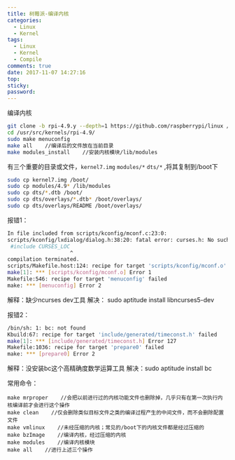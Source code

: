 ```yaml
---
title: 树莓派-编译内核
categories:
  - Linux
  - Kernel
tags:
  - Linux
  - Kernel
  - Compile
comments: true
date: 2017-11-07 14:27:16
top:
sticky:
password:
---
```

编译内核
```bash
git clone -b rpi-4.9.y --depth=1 https://github.com/raspberrypi/linux /usr/src/kernels/rpi-4.9/     //-b指定分支，这里选4.9；--depth=1只克隆最新版本
cd /usr/src/kernels/rpi-4.9/
sudo make menuconfig
make all    //编译后的文件放在当前目录
make modules_install    //安装内核模块/lib/modules
```
<!-- more -->

有三个重要的目录或文件，`kernel7.img` `modules/*` `dts/*` ,将其复制到/boot下
```bash
sudo cp kernel7.img /boot/
sudo cp modules/4.9* /lib/modules
sudo cp dts/*.dtb /boot/
sudo cp dts/overlays/*.dtb* /boot/overlays/
sudo cp dts/overlays/README /boot/overlays/
```

报错1：
```bash
In file included from scripts/kconfig/mconf.c:23:0:
scripts/kconfig/lxdialog/dialog.h:38:20: fatal error: curses.h: No such file or directory
 #include CURSES_LOC
                    ^
compilation terminated.
scripts/Makefile.host:124: recipe for target 'scripts/kconfig/mconf.o' failed
make[1]: *** [scripts/kconfig/mconf.o] Error 1
Makefile:546: recipe for target 'menuconfig' failed
make: *** [menuconfig] Error 2
```
解释：缺少ncurses dev工具
解决： sudo aptitude install libncurses5-dev

报错2：
```bash
/bin/sh: 1: bc: not found
Kbuild:67: recipe for target 'include/generated/timeconst.h' failed
make[1]: *** [include/generated/timeconst.h] Error 127
Makefile:1036: recipe for target 'prepare0' failed
make: *** [prepare0] Error 2
```
解释：没安装bc这个高精确度数学运算工具
解决：sudo aptitude install bc

常用命令：
```
make mrproper    //会把以前进行过的内核功能文件也删除掉，几乎只有在第一次执行内核编译前才会进行这个操作
make clean    //仅会删除类似目标文件之类的编译过程产生的中间文件，而不会删除配置文件
make vmlinux    //未经压缩的内核；常见的/boot下的内核文件都是经过压缩的
make bzImage    //编译内核，经过压缩的内核
make modules    //编译内核模块
make all    //进行上述三个操作
```
